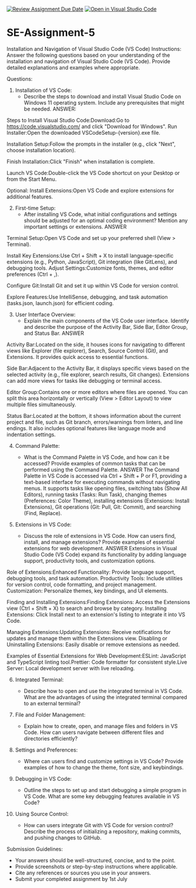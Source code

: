 [![Review Assignment Due Date](https://classroom.github.com/assets/deadline-readme-button-22041afd0340ce965d47ae6ef1cefeee28c7c493a6346c4f15d667ab976d596c.svg)](https://classroom.github.com/a/XoLGRbHq)
[![Open in Visual Studio Code](https://classroom.github.com/assets/open-in-vscode-2e0aaae1b6195c2367325f4f02e2d04e9abb55f0b24a779b69b11b9e10269abc.svg)](https://classroom.github.com/online_ide?assignment_repo_id=15298776&assignment_repo_type=AssignmentRepo)
# SE-Assignment-5
Installation and Navigation of Visual Studio Code (VS Code)
 Instructions:
Answer the following questions based on your understanding of the installation and navigation of Visual Studio Code (VS Code). Provide detailed explanations and examples where appropriate.

 Questions:

1. Installation of VS Code:
   - Describe the steps to download and install Visual Studio Code on Windows 11 operating system. Include any prerequisites that might be needed.
ANSWER:

Steps to Install Visual Studio Code:Download:Go to https://code.visualstudio.com/ and click "Download for Windows".
Run Installer:Open the downloaded VSCodeSetup-{version}.exe file.

Installation Setup:Follow the prompts in the installer (e.g., click "Next", choose installation location).

Finish Installation:Click "Finish" when installation is complete.

Launch VS Code:Double-click the VS Code shortcut on your Desktop or from the Start Menu.

Optional: Install Extensions:Open VS Code and explore extensions for additional features.

2. First-time Setup:
   - After installing VS Code, what initial configurations and settings should be adjusted for an optimal coding environment? Mention any important settings or extensions.
ANSWER 

Terminal Setup:Open VS Code and set up your preferred shell (View > Terminal).

Install Key Extensions:Use Ctrl + Shift + X to install language-specific extensions (e.g., Python, JavaScript), Git integration (like GitLens), and debugging tools.
Adjust Settings:Customize fonts, themes, and editor preferences (Ctrl + ,).

Configure Git:Install Git and set it up within VS Code for version control.

Explore Features:Use IntelliSense, debugging, and task automation (tasks.json, launch.json) for efficient coding.

3. User Interface Overview:
   - Explain the main components of the VS Code user interface. Identify and describe the purpose of the Activity Bar, Side Bar, Editor Group, and Status Bar.
ANSWER 

Activity Bar:Located on the side, it houses icons for navigating to different views like Explorer (file explorer), Search, Source Control (Git), and Extensions. It provides quick access to essential functions.

Side Bar:Adjacent to the Activity Bar, it displays specific views based on the selected activity (e.g., file explorer, search results, Git changes). Extensions can add more views for tasks like debugging or terminal access.

Editor Group:Contains one or more editors where files are opened. You can split this area horizontally or vertically (View > Editor Layout) to view multiple files simultaneously.

Status Bar:Located at the bottom, it shows information about the current project and file, such as Git branch, errors/warnings from linters, and line endings. It also includes optional features like language mode and indentation settings.

4. Command Palette:
   - What is the Command Palette in VS Code, and how can it be accessed? Provide examples of common tasks that can be performed using the Command Palette.
ANSWER 
The Command Palette in VS Code is accessed via Ctrl + Shift + P or F1, providing a text-based interface for executing commands without navigating menus. It supports tasks like opening files, switching tabs (Show All Editors), running tasks (Tasks: Run Task), changing themes (Preferences: Color Theme), installing extensions (Extensions: Install Extensions), Git operations (Git: Pull, Git: Commit), and searching (Find, Replace).

5. Extensions in VS Code:
   - Discuss the role of extensions in VS Code. How can users find, install, and manage extensions? Provide examples of essential extensions for web development.
ANSWER 
Extensions in Visual Studio Code (VS Code) expand its functionality by adding language support, productivity tools, and customization options.

Role of Extensions:Enhanced Functionality: Provide language support, debugging tools, and task automation.
Productivity Tools: Include utilities for version control, code formatting, and project management.
Customization: Personalize themes, key bindings, and UI elements.

Finding and Installing Extensions:Finding Extensions: Access the Extensions view (Ctrl + Shift + X) to search and browse by category.
Installing Extensions: Click Install next to an extension's listing to integrate it into VS Code.

Managing Extensions:Updating Extensions: Receive notifications for updates and manage them within the Extensions view.
Disabling or Uninstalling Extensions: Easily disable or remove extensions as needed.

Examples of Essential Extensions for Web Development:ESLint: JavaScript and TypeScript linting tool.Prettier: Code formatter for consistent style.Live Server: Local development server with live reloading.

6. Integrated Terminal:
   - Describe how to open and use the integrated terminal in VS Code. What are the advantages of using the integrated terminal compared to an external terminal?

7. File and Folder Management:
   - Explain how to create, open, and manage files and folders in VS Code. How can users navigate between different files and directories efficiently?

8. Settings and Preferences:
   - Where can users find and customize settings in VS Code? Provide examples of how to change the theme, font size, and keybindings.

9. Debugging in VS Code:
   - Outline the steps to set up and start debugging a simple program in VS Code. What are some key debugging features available in VS Code?

10. Using Source Control:
    - How can users integrate Git with VS Code for version control? Describe the process of initializing a repository, making commits, and pushing changes to GitHub.

 Submission Guidelines:
- Your answers should be well-structured, concise, and to the point.
- Provide screenshots or step-by-step instructions where applicable.
- Cite any references or sources you use in your answers.
- Submit your completed assignment by 1st July 

